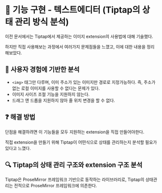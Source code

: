 # 📝 기능 구현 - 텍스트에디터 (Tiptap의 상태 관리 방식 분석)

이전 문서에서는 Tiptap에서 제공하는 이미지 extension의 사용법에 대해 기술했다.

하지만 직접 사용해보는 과정에서 여러가지 문제점들을 느꼈고, 이에 대한 내용을 정리해보았다.

## 📜 사용자 경험에 기반한 분석

- `<img>` 태그만 다루며, 이미 주소가 있는 이미지만 경로로 지정가능하다. 즉, 주소가 없는 로컬 이미지를 사용할 수 없다는 문제가 있다.
- 이미지 사이즈 조절 기능을 지원하지 않는다.
- 드래그 앤 드롭을 지원하지 않아 줄 위치 변경을 할 수 없다.

## ❓ 해결 방법
단점을 해결하려면 이 기능들을 모두 지원하는 extension을 직접 만들어야한다.

직접 extension을 만들기 위해 Tiptap이 어떤식으로 상태를 관리하는지 분석할 필요가 있다고 느꼈다.

## 🔍 Tiptap의 상태 관리 구조와 extension 구조 분석

Tiptap은 ProseMirror 프레임워크 기반으로 동작하는 라이브러리로, Tiptap의 상태관리는 전적으로 ProseMirror 프레임워크에 의존한다.

